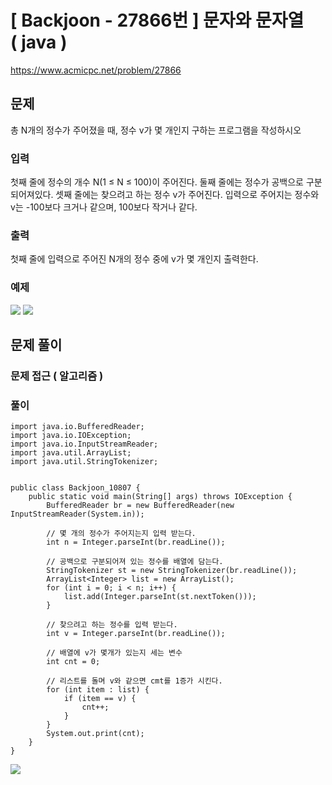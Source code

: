 # \[ Backjoon - 27866번 \] 문자와 문자열 ( java )

https://www.acmicpc.net/problem/27866

## 문제
총 N개의 정수가 주어졌을 때, 정수 v가 몇 개인지 구하는 프로그램을 작성하시오



### 입력
첫째 줄에 정수의 개수 N(1 ≤ N ≤ 100)이 주어진다. 둘째 줄에는 정수가 공백으로 구분되어져있다. 셋째 줄에는 찾으려고 하는 정수 v가 주어진다. 입력으로 주어지는 정수와 v는 -100보다 크거나 같으며, 100보다 작거나 같다.



### 출력
첫째 줄에 입력으로 주어진 N개의 정수 중에 v가 몇 개인지 출력한다.


### 예제
![](https://i.imgur.com/GtkzOUF.png)  ![](https://i.imgur.com/c4UNkMC.png)




## 문제 풀이
### 문제 접근 ( 알고리즘 )
### 풀이

```
import java.io.BufferedReader;  
import java.io.IOException;  
import java.io.InputStreamReader;  
import java.util.ArrayList;  
import java.util.StringTokenizer;  
  
  
public class Backjoon_10807 {  
    public static void main(String[] args) throws IOException {  
        BufferedReader br = new BufferedReader(new InputStreamReader(System.in));  
          
        // 몇 개의 정수가 주어지는지 입력 받는다.  
        int n = Integer.parseInt(br.readLine());  
  
        // 공백으로 구분되어져 있는 정수를 배열에 담는다.  
        StringTokenizer st = new StringTokenizer(br.readLine());  
        ArrayList<Integer> list = new ArrayList();  
        for (int i = 0; i < n; i++) {  
            list.add(Integer.parseInt(st.nextToken()));  
        }  
  
        // 찾으려고 하는 정수를 입력 받는다.  
        int v = Integer.parseInt(br.readLine());  
          
        // 배열에 v가 몇개가 있는지 세는 변수  
        int cnt = 0;  
  
        // 리스트를 돌며 v와 같으면 cmt를 1증가 시킨다.  
        for (int item : list) {  
            if (item == v) {  
                cnt++;  
            }  
        }  
        System.out.print(cnt);  
    }  
}
```

![](https://i.imgur.com/nf7PG5I.png)

